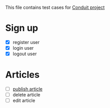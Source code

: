 This file contains test cases for [Conduit project](https://demo.realworld.io/)

# Sign up
* [x] register user
* [x] login user
* [x] logout user

# Articles
* [ ] [publish article](../publish_article.md)
* [ ] delete article
* [ ] edit article